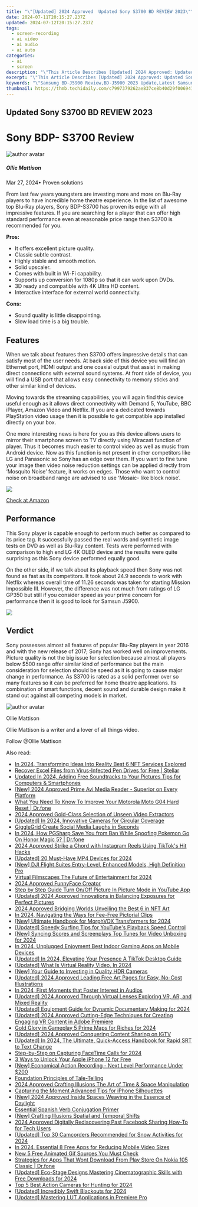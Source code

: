 ```yaml
---
title: "\"[Updated] 2024 Approved  Updated Sony S3700 BD REVIEW 2023\""
date: 2024-07-11T20:15:27.237Z
updated: 2024-07-12T20:15:27.237Z
tags: 
  - screen-recording
  - ai video
  - ai audio
  - ai auto
categories: 
  - ai
  - screen
description: "\"This Article Describes [Updated] 2024 Approved: Updated Sony S3700 BD REVIEW 2023\""
excerpt: "\"This Article Describes [Updated] 2024 Approved: Updated Sony S3700 BD REVIEW 2023\""
keywords: "\"Samsung BD-J5900 Review,BD-J5900 2023 Update,Latest Samsung BD-J5900,BD-J5900 User Guide,Samsung BD-J5900 Features,Samsung BD-J5900 2023,New BD-J5900 Review\""
thumbnail: https://thmb.techidaily.com/c7997379262ae837ce8b40d29f0069413aec90a361d23570f41841fc2273feb3.jpg
---
```


## Updated Sony S3700 BD REVIEW 2023

# Sony BDP- S3700 Review

![author avatar](https://images.wondershare.com/filmora/article-images/ollie-mattison.jpg)

##### Ollie Mattison

 Mar 27, 2024• Proven solutions

 From last few years youngsters are investing more and more on Blu-Ray players to have incredible home theatre experience. In the list of awesome top Blu-Ray players, Sony BDP-S3700 has proven its edge with all impressive features. If you are searching for a player that can offer high standard performance even at reasonable price range then S3700 is recommended for you.

**Pros:**

* It offers excellent picture quality.
* Classic subtle contrast.
* Highly stable and smooth motion.
* Solid upscaler.
* Comes with built in Wi-Fi capability.
* Supports up conversion for 1080p so that it can work upon DVDs.
* 3D ready and compatible with 4K Ultra HD content.
* Interactive interface for external world connectivity.

**Cons:**

* Sound quality is little disappointing.
* Slow load time is a big trouble.

## Features

 When we talk about features then S3700 offers impressive details that can satisfy most of the user needs. At back side of this device you will find an Ethernet port, HDMI output and one coaxial output that assist in making direct connections with external sound systems. At front side of device, you will find a USB port that allows easy connectivity to memory sticks and other similar kind of devices.

 Moving towards the streaming capabilities, you will again find this device useful enough as it allows direct connectivity with Demand 5, YouTube, BBC iPlayer, Amazon Video and Netflix. If you are a dedicated towards PlayStation video usage then it is possible to get compatible app installed directly on your box.

 One more interesting news is here for you as this device allows users to mirror their smartphone screen to TV directly using Miracast function of player. Thus it becomes much easier to control video as well as music from Android device. Now as this function is not present in other competitors like LG and Panasonic so Sony has an edge over them. If you want to fine tune your image then video noise reduction settings can be applied directly from ‘Mosquito Noise’ feature, it works on edges. Those who want to control noise on broadband range are advised to use ‘Mosaic- like block noise’.

![](https://images.wondershare.com/filmora/article-images/S3700-2.jpg)

[Check at Amazon](https://www.amazon.com/gp/product/B01AT6B0DK/ref=as%5Fli%5Ftl?ie=UTF8&tag=vs-flora-20&camp=1789&creative=9325&linkCode=as2&creativeASIN=B01AT6B0DK&linkId=a73a1f695757bdd6c4ea04f82e7f620b)

## Performance

 This Sony player is capable enough to perform much better as compared to its price tag. It successfully passed the real words and synthetic image tests on DVD as well as Blu-Ray content. Tests were performed with comparison to high end LG 4K OLED device and the results were quite surprising as this Sony device performed equally good.

 On the other side, if we talk about its playback speed then Sony was not found as fast as its competitors. It took about 24.9 seconds to work with Netflix whereas overall time of 11.26 seconds was taken for starting Mission Impossible III. However, the difference was not much from ratings of LG GP350 but still if you consider speed as your prime concern for performance then it is good to look for Samsun J5900.

![](https://images.wondershare.com/filmora/article-images/S3700-1.jpg)

## Verdict

 Sony possesses almost all features of popular Blu-Ray players in year 2016 and with the new release of 2017; Sony has worked well on improvements. Picture quality is not the big issue for selection because almost all players below $500 range offer similar kind of performance but the main consideration for selection should be speed as it is going to cause major change in performance. As S3700 is rated as a solid performer over so many features so it can be preferred for home theatre applications. Its combination of smart functions, decent sound and durable design make it stand out against all competing models in market.

![author avatar](https://images.wondershare.com/filmora/article-images/ollie-mattison.jpg)

Ollie Mattison

Ollie Mattison is a writer and a lover of all things video.

Follow @Ollie Mattison


<ins class="adsbygoogle"
     style="display:block"
     data-ad-format="autorelaxed"
     data-ad-client="ca-pub-7571918770474297"
     data-ad-slot="1223367746"></ins>



<ins class="adsbygoogle"
     style="display:block"
     data-ad-client="ca-pub-7571918770474297"
     data-ad-slot="8358498916"
     data-ad-format="auto"
     data-full-width-responsive="true"></ins>




<span class="atpl-alsoreadstyle">Also read:</span>
<div><ul>
<li><a href="https://fox-direct.techidaily.com/in-2024-transforming-ideas-into-reality-best-6-nft-services-explored/"><u>In 2024, Transforming Ideas Into Reality  Best 6 NFT Services Explored</u></a></li>
<li><a href="https://review-topics.techidaily.com/recover-excel-files-from-virus-infected-pen-drives-for-free-stellar-by-stellar-guide/"><u>Recover Excel Files from Virus-Infected Pen Drives for Free | Stellar</u></a></li>
<li><a href="https://audio-editing.techidaily.com/updated-in-2024-adding-free-soundtracks-to-your-pictures-tips-for-computers-and-smartphones/"><u>Updated In 2024, Adding Free Soundtracks to Your Pictures Tips for Computers & Smartphones</u></a></li>
<li><a href="https://fox-direct.techidaily.com/new-2024-approved-prime-avi-media-reader-superior-on-every-platform/"><u>[New] 2024 Approved  Prime Avi Media Reader - Superior on Every Platform</u></a></li>
<li><a href="https://techidaily.com/what-you-need-to-know-to-improve-your-motorola-moto-g04-hard-reset-drfone-by-drfone-reset-android-reset-android/"><u>What You Need To Know To Improve Your Motorola Moto G04 Hard Reset | Dr.fone</u></a></li>
<li><a href="https://facebook-videos.techidaily.com/2024-approved-gold-class-selection-of-unseen-video-extractors/"><u>2024 Approved  Gold-Class Selection of Unseen Video Extractors</u></a></li>
<li><a href="https://fox-direct.techidaily.com/updated-in-2024-innovative-cameras-for-circular-coverage/"><u>[Updated] In 2024, Innovative Cameras for Circular Coverage</u></a></li>
<li><a href="https://fox-direct.techidaily.com/gigglegrid-create-social-media-laughs-in-seconds/"><u>GiggleGrid  Create Social Media Laughs in Seconds</u></a></li>
<li><a href="https://pokemon-go-android.techidaily.com/in-2024-how-pgsharp-save-you-from-ban-while-spoofing-pokemon-go-on-honor-magic-5-drfone-by-drfone-virtual-android/"><u>In 2024, How PGSharp Save You from Ban While Spoofing Pokemon Go On Honor Magic 5? | Dr.fone</u></a></li>
<li><a href="https://instagram-videos.techidaily.com/2024-approved-strike-a-chord-with-instagram-reels-using-tiktoks-hit-hacks/"><u>2024 Approved  Strike a Chord with Instagram Reels Using TikTok's Hit Hacks</u></a></li>
<li><a href="https://fox-direct.techidaily.com/updated-20-must-have-mp4-devices-for-2024/"><u>[Updated] 20 Must-Have MP4 Devices for 2024</u></a></li>
<li><a href="https://fox-direct.techidaily.com/new-dji-flight-suites-entry-level-enhanced-models-high-definition-pro/"><u>[New] DJI Flight Suites  Entry-Level, Enhanced Models, High Definition Pro</u></a></li>
<li><a href="https://fox-direct.techidaily.com/virtual-filmscapes-the-future-of-entertainment-for-2024/"><u>Virtual Filmscapes  The Future of Entertainment for 2024</u></a></li>
<li><a href="https://fox-direct.techidaily.com/2024-approved-funnyface-creator/"><u>2024 Approved  FunnyFace Creator</u></a></li>
<li><a href="https://fox-direct.techidaily.com/step-by-step-guide-turn-onoff-picture-in-picture-mode-in-youtube-app/"><u>Step by Step Guide  Turn On/Off Picture In Picture Mode in YouTube App</u></a></li>
<li><a href="https://fox-direct.techidaily.com/updated-2024-approved-innovations-in-balancing-exposures-for-perfect-pictures/"><u>[Updated] 2024 Approved  Innovations in Balancing Exposures for Perfect Pictures</u></a></li>
<li><a href="https://fox-cloud.techidaily.com/2024-approved-bridging-worlds-unveiling-the-best-6-in-nft-art/"><u>2024 Approved  Bridging Worlds  Unveiling the Best 6 in NFT Art</u></a></li>
<li><a href="https://fox-direct.techidaily.com/in-2024-navigating-the-ways-for-fee-free-pictorial-clips/"><u>In 2024, Navigating the Ways for Fee-Free Pictorial Clips</u></a></li>
<li><a href="https://fox-direct.techidaily.com/new-ultimate-handbook-for-morphvox-transformers-for-2024/"><u>[New] Ultimate Handbook for MorphVOX Transformers for 2024</u></a></li>
<li><a href="https://youtube-lab.techidaily.com/ed-speedy-surfing-tips-for-youtubes-playback-speed-control/"><u>[Updated] Speedy Surfing Tips for YouTube's Playback Speed Control</u></a></li>
<li><a href="https://fox-direct.techidaily.com/new-syncing-scores-and-screenplays-top-tunes-for-video-unboxing-for-2024/"><u>[New] Syncing Scores and Screenplays  Top Tunes for Video Unboxing for 2024</u></a></li>
<li><a href="https://video-capture.techidaily.com/in-2024-unplugged-enjoyment-best-indoor-gaming-apps-on-mobile-devices/"><u>In 2024, Unplugged Enjoyment  Best Indoor Gaming Apps on Mobile Devices</u></a></li>
<li><a href="https://tiktok-video-recordings.techidaily.com/updated-in-2024-elevating-your-presence-a-tiktok-desktop-guide/"><u>[Updated] In 2024, Elevating Your Presence  A TikTok Desktop Guide</u></a></li>
<li><a href="https://fox-direct.techidaily.com/updated-what-is-virtual-reality-video-in-2024/"><u>[Updated] What Is Virtual Reality Video, In 2024</u></a></li>
<li><a href="https://fox-direct.techidaily.com/new-your-guide-to-investing-in-quality-hdr-cameras/"><u>[New] Your Guide to Investing in Quality HDR Cameras</u></a></li>
<li><a href="https://fox-direct.techidaily.com/updated-2024-approved-leading-free-art-pages-for-easy-no-cost-illustrations/"><u>[Updated] 2024 Approved  Leading Free Art Pages for Easy, No-Cost Illustrations</u></a></li>
<li><a href="https://some-techniques.techidaily.com/in-2024-first-moments-that-foster-interest-in-audios/"><u>In 2024, First Moments that Foster Interest in Audios</u></a></li>
<li><a href="https://fox-direct.techidaily.com/updated-2024-approved-through-virtual-lenses-exploring-vr-ar-and-mixed-reality/"><u>[Updated] 2024 Approved  Through Virtual Lenses  Exploring VR, AR, and Mixed Reality</u></a></li>
<li><a href="https://fox-direct.techidaily.com/updated-equipment-guide-for-dynamic-documentary-making-for-2024/"><u>[Updated] Equipment Guide for Dynamic Documentary Making for 2024</u></a></li>
<li><a href="https://fox-direct.techidaily.com/updated-2024-approved-cutting-edge-techniques-for-creating-engaging-vr-content-in-adobe-premiere/"><u>[Updated] 2024 Approved  Cutting-Edge Techniques for Creating Engaging VR Content in Adobe Premiere</u></a></li>
<li><a href="https://desktop-recording.techidaily.com/gold-glory-in-gameplay-5-prime-maps-for-riches-for-2024/"><u>Gold Glory in Gameplay  5 Prime Maps for Riches for 2024</u></a></li>
<li><a href="https://instagram-video-files.techidaily.com/updated-2024-approved-conquering-content-sharing-on-igtv/"><u>[Updated] 2024 Approved  Conquering Content Sharing on IGTV</u></a></li>
<li><a href="https://fox-direct.techidaily.com/updated-in-2024-the-ultimate-quick-access-handbook-for-rapid-srt-to-text-change/"><u>[Updated] In 2024, The Ultimate, Quick-Access Handbook for Rapid SRT to Text Change</u></a></li>
<li><a href="https://screen-video-capture.techidaily.com/step-by-step-on-capturing-facetime-calls-for-2024/"><u>Step-by-Step on Capturing FaceTime Calls for 2024</u></a></li>
<li><a href="https://sim-unlock.techidaily.com/3-ways-to-unlock-your-apple-iphone-12-for-free-by-drfone-ios/"><u>3 Ways to Unlock Your Apple iPhone 12 for Free</u></a></li>
<li><a href="https://fox-direct.techidaily.com/new-economical-action-recording-next-level-performance-under-200/"><u>[New] Economical Action Recording - Next Level Performance Under $200</u></a></li>
<li><a href="https://fox-direct.techidaily.com/foundation-principles-of-tale-telling/"><u>Foundation Principles of Tale-Telling</u></a></li>
<li><a href="https://fox-direct.techidaily.com/2024-approved-crafting-illusions-the-art-of-time-and-space-manipulation/"><u>2024 Approved  Crafting Illusions  The Art of Time & Space Manipulation</u></a></li>
<li><a href="https://fox-direct.techidaily.com/capturing-the-moment-advanced-tips-for-iphone-silhouettes/"><u>Capturing the Moment  Advanced Tips for iPhone Silhouettes</u></a></li>
<li><a href="https://fox-direct.techidaily.com/new-2024-approved-inside-spaces-weaving-in-the-essence-of-daylight/"><u>[New] 2024 Approved  Inside Spaces  Weaving in the Essence of Daylight</u></a></li>
<li><a href="https://mondly-stories.techidaily.com/essential-spanish-verb-conjugation-primer/"><u>Essential Spanish Verb Conjugation Primer</u></a></li>
<li><a href="https://fox-direct.techidaily.com/new-crafting-illusions-spatial-and-temporal-shifts/"><u>[New] Crafting Illusions  Spatial and Temporal Shifts</u></a></li>
<li><a href="https://facebook-clips.techidaily.com/2024-approved-digitally-rediscovering-past-facebook-sharing-how-to-for-tech-users/"><u>2024 Approved  Digitally Rediscovering Past Facebook Sharing  How-To for Tech Users</u></a></li>
<li><a href="https://fox-direct.techidaily.com/updated-top-30-camcorders-recommended-for-snow-activities-for-2024/"><u>[Updated] Top 30 Camcorders Recommended for Snow Activities for 2024</u></a></li>
<li><a href="https://fox-direct.techidaily.com/in-2024-essential-8-free-apps-for-reducing-mobile-video-sizes/"><u>In 2024, Essential 8 Free Apps for Reducing Mobile Video Sizes</u></a></li>
<li><a href="https://animation-videos.techidaily.com/new-5-free-animated-gif-sources-you-must-check/"><u>New 5 Free Animated Gif Sources You Must Check</u></a></li>
<li><a href="https://fix-guide.techidaily.com/strategies-for-apps-that-wont-download-from-play-store-on-nokia-105-classic-drfone-by-drfone-fix-android-problems-fix-android-problems/"><u>Strategies for Apps That Wont Download From Play Store On Nokia 105 Classic | Dr.fone</u></a></li>
<li><a href="https://fox-direct.techidaily.com/updated-eco-stage-designs-mastering-cinematographic-skills-with-free-downloads-for-2024/"><u>[Updated] Eco-Stage Designs  Mastering Cinematographic Skills with Free Downloads for 2024</u></a></li>
<li><a href="https://fox-direct.techidaily.com/top-5-best-action-cameras-for-hunting-for-2024/"><u>Top 5 Best Action Cameras for Hunting for 2024</u></a></li>
<li><a href="https://fox-direct.techidaily.com/updated-incredibly-swift-blackouts-for-2024/"><u>[Updated] Incredibly Swift Blackouts for 2024</u></a></li>
<li><a href="https://fox-direct.techidaily.com/updated-mastering-lut-applications-in-premiere-pro/"><u>[Updated] Mastering LUT Applications in Premiere Pro</u></a></li>
</ul></div>
